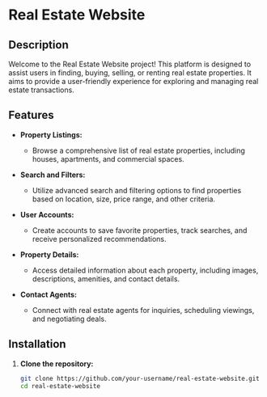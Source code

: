 # Real Estate Website

## Description

Welcome to the Real Estate Website project! This platform is designed to assist users in finding, buying, selling, or renting real estate properties. It aims to provide a user-friendly experience for exploring and managing real estate transactions.

## Features

- **Property Listings:**
  - Browse a comprehensive list of real estate properties, including houses, apartments, and commercial spaces.

- **Search and Filters:**
  - Utilize advanced search and filtering options to find properties based on location, size, price range, and other criteria.

- **User Accounts:**
  - Create accounts to save favorite properties, track searches, and receive personalized recommendations.

- **Property Details:**
  - Access detailed information about each property, including images, descriptions, amenities, and contact details.

- **Contact Agents:**
  - Connect with real estate agents for inquiries, scheduling viewings, and negotiating deals.

## Installation

1. **Clone the repository:**
   ```bash
   git clone https://github.com/your-username/real-estate-website.git
   cd real-estate-website
